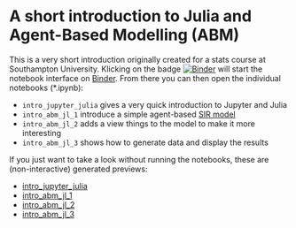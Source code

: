 # A short introduction to Julia and Agent-Based Modelling (ABM)

This is a very short introduction originally created for a stats course at Southampton University. Klicking on the badge [![Binder](https://mybinder.org/badge_logo.svg)](https://mybinder.org/v2/gh/mhinsch/julia_abm_intro/master)  will start the notebook interface on [Binder](https://mybinder.org/). From there you can then open the individual notebooks (*.ipynb): 
* `intro_jupyter_julia` gives a very quick introduction to Jupyter and Julia
* `intro_abm_jl_1` introduce a simple agent-based [SIR model](http://mathworld.wolfram.com/SIRModel.html)
* `intro_abm_jl_2` adds a view things to the model to make it more interesting
* `intro_abm_jl_3` shows how to generate data and display the results
 
If you just want to take a look without running the notebooks, these are (non-interactive) generated previews:
* [intro_jupyter_julia](intro_jupyter_julia.md)
* [intro_abm_jl_1](intro_abm_jl_1.md)
* [intro_abm_jl_2](intro_abm_jl_2)
* [intro_abm_jl_3](intro_abm_jl_3)
